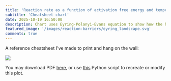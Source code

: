 ```yaml
---
title: 'Reaction rate as a function of activation free energy and temperature'
subtitle: 'Cheatsheet chart'
date: 2025-10-19 16:50:00
description: Chart uses Eyring-Polanyi-Evans equation to show how the half-life of a reaction depends on activation free energy and temperature
featured_image: '/images/reaction-barriers/eyring_landscape.svg'
comments: true
---
```


A reference cheatsheet I've made to print and hang on the wall:

![](https://yaroslavsobolev.github.io/pages/images/reaction-barriers/eyring_landscape.png)

You may download PDF [here](https://github.com/yaroslavsobolev/reaction-barriers-and-time-chart/blob/main/eyring_landscape.pdf), or use [this](https://github.com/yaroslavsobolev/reaction-barriers-and-time-chart/blob/main/make_the_chart.py) Python script to recreate or modify this plot.
